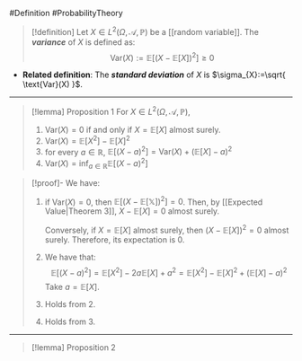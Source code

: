 #Definition #ProbabilityTheory 

> [!definition]
> Let $X\in L^2(\Omega,\mathcal{A},\mathbb{P})$ be a [[random variable]]. The ***variance*** of $X$ is defined as: $$\text{Var}(X):=\mathbb{E}[(X-\mathbb{E}[X])^{2}]\geq 0$$
- **Related definition**: The ***standard deviation*** of $X$ is $\sigma_{X}:=\sqrt{ \text{Var}(X) }$.
---
> [!lemma] Proposition 1
> For $X\in L^2(\Omega,\mathcal{A},\mathbb{P})$, 
> 1. $\text{Var}(X)=0$ if and only if $X=\mathbb{E}[X]$ almost surely.
> 2. $\text{Var}(X)=\mathbb{E}[X^{2}]-\mathbb{E}[X]^{2}$
> 3. for every $a\in \mathbb{R}$, $\mathbb{E}[(X-a)^{2}]=\text{Var}(X)+(\mathbb{E}[X]-a)^{2}$
> 5. $\text{Var}(X)=\inf_{a\in \mathbb{R}}\mathbb{E}[(X-a)^{2}]$

> [!proof]-
> We have:
> 1. if $\text{Var}(X)=0$, then $\mathbb{E}[(X-\mathbb{E[X]})^{2}]=0$. Then, by [[Expected Value|Theorem 3]], $X-\mathbb{E}[X]=0$ almost surely. 
>    
>    Conversely, if $X=\mathbb{E}[X]$ almost surely, then $(X-\mathbb{E}[X])^{2}=0$ almost surely. Therefore, its expectation is $0$. 
> 2. We have that:$$\mathbb{E}[(X-a)^{2}]=\mathbb{E}[X^{2}]-2a\mathbb{E}[X]+a^{2}=\mathbb{E}[X^{2}]-\mathbb{E}[X]^{2}+(\mathbb{E}[X]-a)^2$$Take $a=\mathbb{E}[X]$.
> 3. Holds from 2. 
> 4. Holds from 3.
---
> [!lemma] Proposition 2
> 